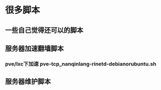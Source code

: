 # 很多脚本
## 一些自己觉得还可以的脚本

## 服务器加速翻墙脚本
### pve/lxc下加速 pve-tcp_nanqinlang-rinetd-debianorubuntu.sh

## 服务器维护脚本
